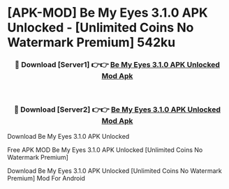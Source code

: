 # [APK-MOD] Be My Eyes 3.1.0 APK Unlocked - [Unlimited Coins No Watermark Premium] 542ku



<div align="center">
<h3>🔴 Download [Server1] 👉👉 <a href="https://momento.my/?title=Be_My_Eyes_3.1.0_APK_Unlocked">Be My Eyes 3.1.0 APK Unlocked Mod Apk</a></h3><br>

<h3>🔴 Download [Server2] 👉👉 <a href="https://momento.my/?title=Be_My_Eyes_3.1.0_APK_Unlocked">Be My Eyes 3.1.0 APK Unlocked Mod Apk</a></h3>
</div>



Download Be My Eyes 3.1.0 APK Unlocked 

Free APK MOD Be My Eyes 3.1.0 APK Unlocked [Unlimited Coins No Watermark Premium]

Download Be My Eyes 3.1.0 APK Unlocked [Unlimited Coins No Watermark Premium] Mod For Android
